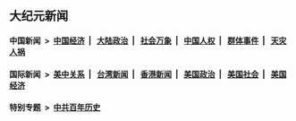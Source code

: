 ## 大纪元新闻

#### 中国新闻 &nbsp;>&nbsp; [中国经济](indexes/ncid283/README.md?05300045) &nbsp;| &nbsp; [大陆政治](indexes/ncid277/README.md?05300045) &nbsp;| &nbsp; [社会万象](indexes/ncid282/README.md?05300045) &nbsp;| &nbsp; [中国人权](indexes/ncid278/README.md?05300045) &nbsp;| &nbsp; [群体事件](indexes/ncid279/README.md?05300045) &nbsp;| &nbsp; [天灾人祸](indexes/ncid280/README.md?05300045)

#### 国际新闻 &nbsp;>&nbsp; [美中关系](indexes/nf1412576/README.md?05300045) &nbsp;| &nbsp; [台湾新闻](indexes/ncid1349361/README.md?05300045) &nbsp;| &nbsp; [香港新闻](indexes/ncid1349362/README.md?05300045) &nbsp;| &nbsp; [美国政治](indexes/ncid1078159/README.md?05300045) &nbsp;| &nbsp; [美国社会](indexes/ncid1078160/README.md?05300045) &nbsp;| &nbsp; [美国经济](indexes/ncid1078158/README.md?05300045)

#### 特别专题 &nbsp;>&nbsp; [中共百年历史](https://github.com/easy2view/epoch-special/blob/master/README.md?05300045)  
